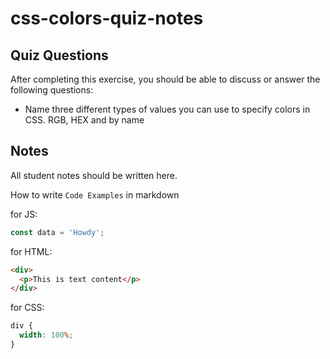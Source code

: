 # css-colors-quiz-notes

## Quiz Questions

After completing this exercise, you should be able to discuss or answer the following questions:

- Name three different types of values you can use to specify colors in CSS. RGB, HEX and by name

## Notes

All student notes should be written here.

How to write `Code Examples` in markdown

for JS:

```javascript
const data = 'Howdy';
```

for HTML:

```html
<div>
  <p>This is text content</p>
</div>
```

for CSS:

```css
div {
  width: 100%;
}
```
